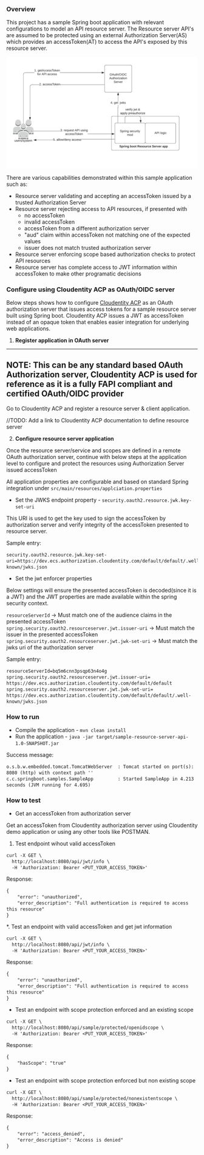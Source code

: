 ### Overview
This project has a sample Spring boot application with relevant configurations to model an API resource server.
The Resource server API's are assumed to be protected using an external Authorization Server(AS) which provides an 
accessToken(AT) to access the API's exposed by this resource server.

![Alt text](spring-boot-rs.jpeg "Spring Boot Resource Server")

There are various capabilities demonstrated within this sample application such as:
* Resource server validating and accepting an accessToken issued by a trusted Authorization Server
* Resource server rejecting access to API resources, if presented with
  * no accessToken
  * invalid accessToken
  * accessToken from a different authorization server
  * "aud" claim within accessToken not matching one of the expected values
  * issuer does not match trusted authorization server
* Resource server enforcing scope based authorization checks to protect API resources
* Resource server has complete access to JWT information within accessToken to make other programatic decisions

### Configure using Cloudentity ACP as OAuth/OIDC server

Below steps shows how to configure [Cloudentity ACP](https://docs.authorization.cloudentity.com/info/concepts/oauth/authorization-servers/) 
as an OAuth authorization server that issues access tokens for a sample resource server built using Spring boot.
Cloudentity ACP issues a JWT as accessToken instead of an opaque token that enables easier integration for underlying web applications.

1. **Register application in OAuth server**

---
**NOTE**:
This can be any standard based OAuth Authorization server, Cloudentity ACP is used for reference as it is a fully FAPI compliant and certified OAuth/OIDC provider
---

Go to Cloudentity ACP and register a resource server & client application.

//TODO: Add a link to Cloudentity ACP documentation to define resource server


2. **Configure resource server application**

Once the resource server/service and scopes are defined in a remote OAuth authorization server, continue with 
below steps at the application level to configure and protect the resources using Authorization Server 
issued accessToken

All application properties are configurable and based on standard Spring integration under `src/main/resources/applciation.properties`

* Set the JWKS endpoint property - `security.oauth2.resource.jwk.key-set-uri`

This URI is used to get the key used to sign the accessToken by authorization server and 
verify integrity of the accessToken presented to resource server.

Sample entry:

```
security.oauth2.resource.jwk.key-set-uri=https://dev.ecs.authorization.cloudentity.com/default/default/.well-known/jwks.json
```

* Set the jwt enforcer properties

Below settings will ensure the presented accessToken is decoded(since it is a JWT) and the JWT 
properties are made available within the spring security context.

`resourceServerId` -> Must match one of the audience claims in the presented accessToken
`spring.security.oauth2.resourceserver.jwt.issuer-uri` -> Must match the issuer in the presented accessToken
`spring.security.oauth2.resourceserver.jwt.jwk-set-uri` -> Must match the jwks uri of the authorization server

Sample entry:

```
resourceServerId=bq5m6cnn3psqp63n4o4g
spring.security.oauth2.resourceserver.jwt.issuer-uri= https://dev.ecs.authorization.cloudentity.com/default/default
spring.security.oauth2.resourceserver.jwt.jwk-set-uri= https://dev.ecs.authorization.cloudentity.com/default/default/.well-known/jwks.json
```

### How to run

* Compile the application -  `mvn clean install`
* Run the application - `java -jar target/sample-resource-server-api-1.0-SNAPSHOT.jar`

Success message:

```
o.s.b.w.embedded.tomcat.TomcatWebServer  : Tomcat started on port(s): 8080 (http) with context path ''
c.c.springboot.samples.SampleApp         : Started SampleApp in 4.213 seconds (JVM running for 4.695)
```

### How to test

* Get an accessToken from authorization server

Get an accessToken from Cloudentity authorization server using Cloudentity demo application or using
any other tools like POSTMAN.

1. Test endpoint wihout valid accessToken

```
curl -X GET \
  http://localhost:8080/api/jwt/info \
  -H 'Authorization: Bearer <PUT_YOUR_ACCESS_TOKEN>' 
```

Response:

```
{
    "error": "unauthorized",
    "error_description": "Full authentication is required to access this resource"
}

```

*. Test an endpoint  with valid accessToken and get jwt information

```
curl -X GET \
  http://localhost:8080/api/jwt/info \
  -H 'Authorization: Bearer <PUT_YOUR_ACCESS_TOKEN>' 
```

Response:

```
{
    "error": "unauthorized",
    "error_description": "Full authentication is required to access this resource"
}

```

* Test an endpoint with scope protection enforced and an existing scope

```
curl -X GET \
  http://localhost:8080/api/sample/protected/openidscope \
  -H 'Authorization: Bearer <PUT_YOUR_ACCESS_TOKEN>' 
```

Response:

```
{
    "hasScope": "true"
}
```

* Test an endpoint with scope protection enforced but non existing scope

```
curl -X GET \
  http://localhost:8080/api/sample/protected/nonexistentscope \
  -H 'Authorization: Bearer <PUT_YOUR_ACCESS_TOKEN>' 
```

Response:

```
{
    "error": "access_denied",
    "error_description": "Access is denied"
}

```

